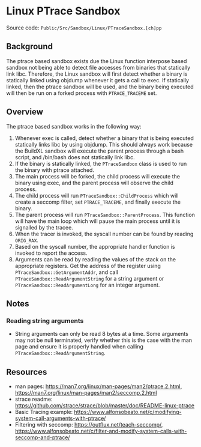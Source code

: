 # Linux PTrace Sandbox

Source code: `Public/Src/Sandbox/Linux/PTraceSandbox.[ch]pp`

## Background
The ptrace based sandbox exists due the Linux function interpose based sandbox not being able to detect file accesses from binaries that statically link libc.
Therefore, the Linux sandbox will first detect whether a binary is statically linked using objdump whenever it gets a call to exec.
If statically linked, then the ptrace sandbox will be used, and the binary being executed will then be run on a forked process with `PTRACE_TRACEME` set.

## Overview
The ptrace based sandbox works in the following way:
1. Whenever exec is called, detect whether a binary that is being executed statically links libc by using objdump. This should always work because the BuildXL sandbox will execute the parent process through a bash script, and /bin/bash does not statically link libc.
2. If the binary is statically linked, the `PTraceSandbox` class is used to run the binary with ptrace attached.
3. The main process will be forked, the child process will execute the binary using exec, and the parent process will observe the child process.
4. The child process will run `PTraceSandbox::ChildProcess` which will create a seccomp filter, set `PTRACE_TRACEME`, and finally execute the binary.
5. The parent process will run `PTraceSandbox::ParentProcess`. This function will have the main loop which will pause the main process until it is signalled by the tracee.
6. When the tracer is invoked, the syscall number can be found by reading `ORIG_RAX`.
7. Based on the syscall number, the appropriate handler function is invoked to report the access.
8. Arguments can be read by reading the values of the stack on the appropriate registers. Get the address of the register using `PTraceSandbox::GetArgumentAddr`, and call `PTraceSandbox::ReadArgumentString` for a string argument or `PTraceSandbox::ReadArgumentLong` for an integer argument.

## Notes
### Reading string arguments
- String arguments can only be read 8 bytes at a time. Some arguments may not be null terminated, verify whether this is the case with the man page and ensure it is properly handled when calling `PTraceSandbox::ReadArgumentString`.

## Resources
 - man pages: https://man7.org/linux/man-pages/man2/ptrace.2.html, https://man7.org/linux/man-pages/man2/seccomp.2.html
 - strace readme: https://github.com/strace/strace/blob/master/doc/README-linux-ptrace
 - Basic Tracing example: https://www.alfonsobeato.net/c/modifying-system-call-arguments-with-ptrace/
 - Filtering with seccomp: https://outflux.net/teach-seccomp/, https://www.alfonsobeato.net/c/filter-and-modify-system-calls-with-seccomp-and-ptrace/